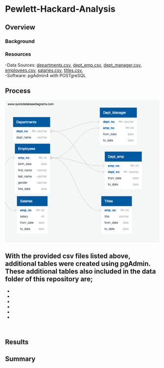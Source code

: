 # Pewlett-Hackard-Analysis

## Overview 
### Background
 

### Resources
-Data Sources: [departments.csv](https://github.com/Bulzeye89/Pewlett-Hackard-Analysis/blob/main/Data/departments.csv),
              [dept_emp.csv](https://github.com/Bulzeye89/Pewlett-Hackard-Analysis/blob/main/Data/dept_emp.csv),
              [dept_manager.csv](https://github.com/Bulzeye89/Pewlett-Hackard-Analysis/blob/main/Data/dept_manager.csv),
              [employees.csv](https://github.com/Bulzeye89/Pewlett-Hackard-Analysis/blob/main/Data/employees.csv),
              [salaries.csv](https://github.com/Bulzeye89/Pewlett-Hackard-Analysis/blob/main/Data/salaries.csv), 
              [titles.csv](https://github.com/Bulzeye89/Pewlett-Hackard-Analysis/blob/main/Data/titles.csv),<br>
-Software: pgAdmin4 with POSTgreSQL

## Process

<p float="left">
<img src="https://github.com/Bulzeye89/Pewlett-Hackard-Analysis/blob/main/EmployeeDB.png" 
</p> 


With the provided csv files listed above, additional tables were created using pgAdmin.  These additional tables also included in the data folder of this repository are;
- 
- 
- 
- 
- 
- 
- 

<br>

 ## Results
  
 ## Summary







  
